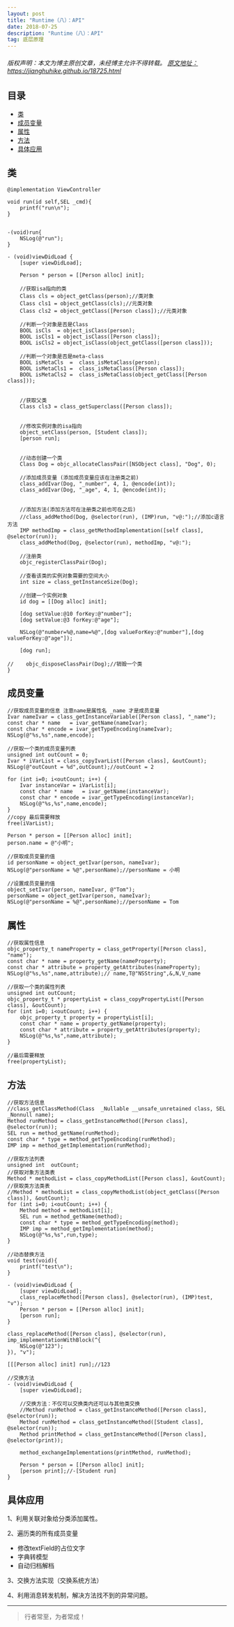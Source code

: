 ```yaml
---
layout: post
title: "Runtime（八）：API"
date: 2018-07-25
description: "Runtime（八）：API"
tag: 底层原理
---
```



<h6>
  版权声明：本文为博主原创文章，未经博主允许不得转载。
  <a target="_blank" href="https://jianghuhike.github.io/18725.html">
  原文地址：https://jianghuhike.github.io/18725.html 
  </a>
</h6>




## 目录
- [类](#content1)   
- [成员变量](#content2)   
- [属性](#content3)  
- [方法](#content4)   
- [具体应用](#content5)   











<!-- ************************************************ -->
## <a id="content1"></a>类

```objc
@implementation ViewController

void run(id self,SEL _cmd){
    printf("run\n");
}


-(void)run{
    NSLog(@"run");
}

- (void)viewDidLoad {
    [super viewDidLoad];
    
    Person * person = [[Person alloc] init];
    
    //获取isa指向的类
    Class cls = object_getClass(person);//类对象
    Class cls1 = object_getClass(cls);//元类对象
    Class cls2 = object_getClass([Person class]);//元类对象
    
    //判断一个对象是否是Class
    BOOL isCls  = object_isClass(person);
    BOOL isCls1 = object_isClass([Person class]);
    BOOL isCls2 = object_isClass(object_getClass([person class]));
    
    //判断一个对象是否是meta-class
    BOOL isMetaCls  =  class_isMetaClass(person);
    BOOL isMetaCls1 =  class_isMetaClass([Person class]);
    BOOL isMetaCls2 =  class_isMetaClass(object_getClass([Person class]));
    
    
    //获取父类
    Class cls3 = class_getSuperclass([Person class]);
    
    
    //修改实例对象的isa指向
    object_setClass(person, [Student class]);
    [person run];
    
    
    //动态创建一个类
    Class Dog = objc_allocateClassPair([NSObject class], "Dog", 0);
    
    //添加成员变量 (添加成员变量应该在注册类之前)
    class_addIvar(Dog, "_number", 4, 1, @encode(int));
    class_addIvar(Dog, "_age", 4, 1, @encode(int));


    //添加方法(添加方法可在注册类之前也可在之后)
    //class_addMethod(Dog, @selector(run), (IMP)run, "v@:");//添加c语言方法
    IMP methodImp = class_getMethodImplementation([self class], @selector(run));
    class_addMethod(Dog, @selector(run), methodImp, "v@:");

    //注册类
    objc_registerClassPair(Dog);
    
    //查看该类的实例对象需要的空间大小
    int size = class_getInstanceSize(Dog);

    //创建一个实例对象
    id dog = [[Dog alloc] init];
    
    [dog setValue:@10 forKey:@"number"];
    [dog setValue:@3 forKey:@"age"];
    
    NSLog(@"number=%@,name=%@",[dog valueForKey:@"number"],[dog valueForKey:@"age"]);
        
    [dog run];

//    objc_disposeClassPair(Dog);//销毁一个类
}
```

<!-- ************************************************ -->
## <a id="content2"></a>成员变量


```objc
//获取成员变量的信息 注意name是属性名 _name 才是成员变量
Ivar nameIvar = class_getInstanceVariable([Person class], "_name");
const char * name   = ivar_getName(nameIvar);
const char * encode = ivar_getTypeEncoding(nameIvar);
NSLog(@"%s,%s",name,encode);
```

```objc
//获取一个类的成员变量列表
unsigned int outCount = 0;
Ivar * iVarList = class_copyIvarList([Person class], &outCount);
NSLog(@"outCount = %d",outCount);//outCount = 2

for (int i=0; i<outCount; i++) {
    Ivar instanceVar = iVarList[i];
    const char * name   = ivar_getName(instanceVar);
    const char * encode = ivar_getTypeEncoding(instanceVar);
    NSLog(@"%s,%s",name,encode);
}
//copy 最后需要释放
free(iVarList);
```

```objc
Person * person = [[Person alloc] init];
person.name = @"小明";

//获取成员变量的值
id personName = object_getIvar(person, nameIvar);
NSLog(@"personName = %@",personName);//personName = 小明

//设置成员变量的值
object_setIvar(person, nameIvar, @"Tom");
personName = object_getIvar(person, nameIvar);
NSLog(@"personName = %@",personName);//personName = Tom
```


<!-- ************************************************ -->
## <a id="content3"></a>属性

```objc
//获取属性信息
objc_property_t nameProperty = class_getProperty([Person class], "name");
const char * name = property_getName(nameProperty);
const char * attribute = property_getAttributes(nameProperty);
NSLog(@"%s,%s",name,attribute);// name,T@"NSString",&,N,V_name
```

```objc
//获取一个类的属性列表
unsigned int outCount;
objc_property_t * propertyList = class_copyPropertyList([Person class], &outCount);
for (int i=0; i<outCount; i++) {
    objc_property_t property = propertyList[i];
    const char * name = property_getName(property);
    const char * attribute = property_getAttributes(property);
    NSLog(@"%s,%s",name,attribute);
}

//最后需要释放
free(propertyList);
```


<!-- ************************************************ -->
## <a id="content4"></a>方法

```objc
//获取方法信息
//class_getClassMethod(Class  _Nullable __unsafe_unretained class, SEL  _Nonnull name);
Method runMethod = class_getInstanceMethod([Person class], @selector(run));
SEL run = method_getName(runMethod);
const char * type = method_getTypeEncoding(runMethod);
IMP imp = method_getImplementation(runMethod);
```

```objc
//获取方法列表
unsigned int  outCount;
//获取对象方法类表
Method * methodList = class_copyMethodList([Person class], &outCount);
//获取类方法类表
//Method * methodList = class_copyMethodList(object_getClass([Person class]), &outCount);
for (int i=0; i<outCount; i++) {
    Method method = methodList[i];
    SEL run = method_getName(method);
    const char * type = method_getTypeEncoding(method);
    IMP imp = method_getImplementation(method);
    NSLog(@"%s,%s",run,type);
}
```

```objc
//动态替换方法
void test(void){
    printf("test\n");
}

- (void)viewDidLoad {
    [super viewDidLoad];
    class_replaceMethod([Person class], @selector(run), (IMP)test, "v");
    Person * person = [[Person alloc] init];
    [person run];
}

class_replaceMethod([Person class], @selector(run), imp_implementationWithBlock(^{
    NSLog(@"123");
}), "v");

[[[Person alloc] init] run];//123
```

```objc
//交换方法
- (void)viewDidLoad {
    [super viewDidLoad];
    
    //交换方法：不仅可以交换类内还可以与其他类交换
    //Method runMethod = class_getInstanceMethod([Person class], @selector(run));
    Method runMethod = class_getInstanceMethod([Student class], @selector(run));
    Method printMethod = class_getInstanceMethod([Person class], @selector(print));

    method_exchangeImplementations(printMethod, runMethod);
    
    Person * person = [[Person alloc] init];
    [person print];//-[Student run]
}
```


<!-- ************************************************ -->
## <a id="content5"></a>具体应用
1、利用关联对象给分类添加属性。

2、遍历类的所有成员变量
- 修改textField的占位文字     
- 字典转模型     
- 自动归档解档    

3、交换方法实现（交换系统方法）

4、利用消息转发机制，解决方法找不到的异常问题。










----------
>  行者常至，为者常成！


